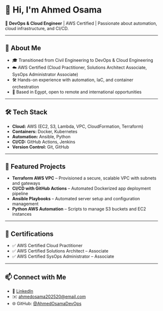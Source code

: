 # 👋 Hi, I'm Ahmed Osama  

🚀 **DevOps & Cloud Engineer** | AWS Certified | Passionate about automation, cloud infrastructure, and CI/CD.  

---

## 🔹 About Me
- 🎓 Transitioned from Civil Engineering to DevOps & Cloud Engineering  
- ☁️ AWS Certified (Cloud Practitioner, Solutions Architect Associate, SysOps Administrator Associate)  
- 🛠️ Hands-on experience with automation, IaC, and container orchestration  
- 📍 Based in Egypt, open to remote and international opportunities  

---

## 🛠️ Tech Stack
- **Cloud:** AWS (EC2, S3, Lambda, VPC, CloudFormation, Terraform)  
- **Containers:** Docker, Kubernetes  
- **Automation:** Ansible, Python  
- **CI/CD:** GitHub Actions, Jenkins  
- **Version Control:** Git, GitHub  

---

## 📂 Featured Projects
- **Terraform AWS VPC** – Provisioned a secure, scalable VPC with subnets and gateways  
- **CI/CD with GitHub Actions** – Automated Dockerized app deployment pipeline  
- **Ansible Playbooks** – Automated server setup and configuration management  
- **Python AWS Automation** – Scripts to manage S3 buckets and EC2 instances  

---

## 📜 Certifications
- ✅ AWS Certified Cloud Practitioner  
- ✅ AWS Certified Solutions Architect – Associate  
- ✅ AWS Certified SysOps Administrator – Associate  

---

## 📫 Connect with Me
- 💼 [LinkedIn](https://www.linkedin.com/ahmedosama96)  
- ✉️ ahmedosama202520@email.com  
- 🌐 GitHub: [@AhmedOsamaDevOps](https://github.com/AhmedOsamaDevOps)  

